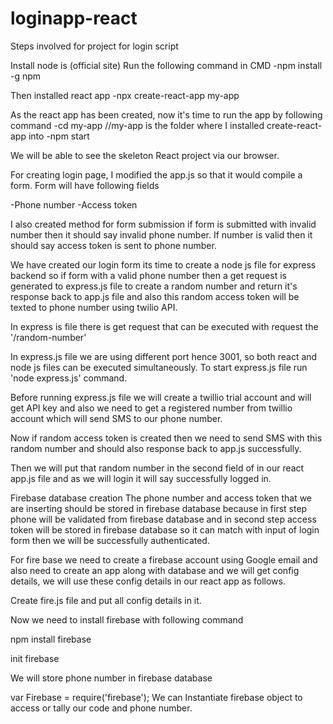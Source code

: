 # loginapp-react

Steps involved for project for login script

Install node is (official site)
Run the following command in CMD 
-npm install -g npm

Then installed react app 
-npx create-react-app my-app

As the react app has been created, now it's time to  run the app by following command 
-cd my-app  //my-app is the folder where I installed create-react-app into
-npm start

We will be able to see the skeleton React project via our browser. 

For creating login page, I modified the app.js so that it would compile a form.
Form will have following fields 

-Phone number 
-Access token 

I also created method for form submission if form is submitted with invalid number then it should say invalid phone number. If number is valid then it should say access token is sent to phone number.


We have created our login form its time to create a node js file for express backend so if form with a valid phone number then a get request is generated to express.js file to create a random number and return it's response back to app.js file and also this random access token will be texted to phone number using twilio API.

In express is file there is get request that can be executed with request the 
'/random-number'
 
In express.js file we are using different port hence 3001, so both react and node js files can be executed simultaneously. To start express.js file run 'node express.js' command.

Before running express.js file we will create a twillio trial account and will get API key and also we need to get a registered number from twillio account which will send SMS to our phone number.

Now if random access token is created then we need to send SMS with this random number and should also response back to app.js successfully.

Then we will put that random number in the second field of in our react app.js file and as we will login it will say successfully logged in.

Firebase database creation 
The phone number and access token that we are inserting should be stored in firebase database because in first step phone will be validated from firebase database and in second step access token will be stored in firebase database so it can match with input of login form then we will be successfully authenticated. 

For fire base we need to create a firebase account using Google email and also need to create an app along with database and we will get config details, we will use these config details in our react app as follows.

Create fire.js file and put all config details in it.

Now we need to install firebase with following command 

npm install firebase

init firebase

We will store phone number in firebase database 

var Firebase = require('firebase');
We can Instantiate firebase object to access or tally our code and phone number.
